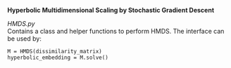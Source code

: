 **Hyperbolic Multidimensional Scaling by Stochastic Gradient Descent**

*HMDS.py*   
Contains a class and helper functions to perform HMDS. The interface can be used by:
```
M = HMDS(dissimilarity_matrix)
hyperbolic_embedding = M.solve()
```
